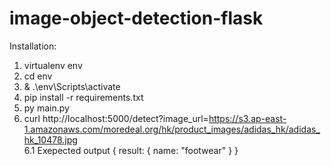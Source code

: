 # image-object-detection-flask

Installation:
1. virtualenv env
2. cd env
3. & .\env\Scripts\activate
4. pip install -r requirements.txt
5. py main.py
6. curl http://localhost:5000/detect?image_url=https://s3.ap-east-1.amazonaws.com/moredeal.org/hk/product_images/adidas_hk/adidas_hk_10478.jpg<br/>6.1 Exepected output
  { result: { name: "footwear" } }
